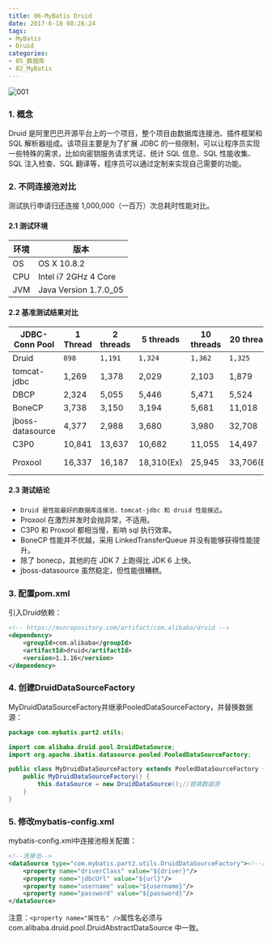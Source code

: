 ```yaml
---
title: 06-MyBatis Druid
date: 2017-6-18 08:26:24
tags:
- MyBatis
- Druid
categories: 
- 05_数据库
- 02_MyBatis
---
```




![001](https://jy-imgs.oss-cn-beijing.aliyuncs.com/img/001.png)





### 1. 概念

Druid 是阿里巴巴开源平台上的一个项目，整个项目由数据库连接池、插件框架和 SQL 解析器组成。该项目主要是为了扩展 JDBC 的一些限制，可以让程序员实现一些特殊的需求，比如向密钥服务请求凭证、统计 SQL 信息、SQL 性能收集、SQL 注入检查、SQL 翻译等，程序员可以通过定制来实现自己需要的功能。



### 2. 不同连接池对比

测试执行申请归还连接 1,000,000（一百万）次总耗时性能对比。



#### 2.1 测试环境

| 环境 | 版本                  |
| ---- | --------------------- |
| OS   | OS X 10.8.2           |
| CPU  | Intel i7 2GHz 4 Core  |
| JVM  | Java Version 1.7.0_05 |



#### 2.2 基准测试结果对比

| JDBC-Conn Pool   | 1 Thread | 2 threads | 5 threads  | 10 threads | 20 threads | 50 threads  |
| ---------------- | -------- | --------- | ---------- | ---------- | ---------- | ----------- |
| Druid| `898`  | `1,191` | `1,324`  | `1,362`  | `1,325`  | `1,459`   ||||
| tomcat-jdbc      | 1,269    | 1,378     | 2,029      | 2,103      | 1,879      | 2,025       |
| DBCP             | 2,324    | 5,055     | 5,446      | 5,471      | 5,524      | 5,415       |
| BoneCP           | 3,738    | 3,150     | 3,194      | 5,681      | 11,018     | 23,125      |
| jboss-datasource | 4,377    | 2,988     | 3,680      | 3,980      | 32,708     | 37,742      |
| C3P0             | 10,841   | 13,637    | 10,682     | 11,055     | 14,497     | 20,351      |
| Proxool          | 16,337   | 16,187    | 18,310(Ex) | 25,945     | 33,706(Ex) | 39,501 (Ex) |



#### 2.3 测试结论

* `Druid 是性能最好的数据库连接池，tomcat-jdbc 和 druid 性能接近`。
* Proxool 在激烈并发时会抛异常，不适用。
* C3P0 和 Proxool 都相当慢，影响 sql 执行效率。
* BoneCP 性能并不优越，采用 LinkedTransferQueue 并没有能够获得性能提升。
* 除了 bonecp，其他的在 JDK 7 上跑得比 JDK 6 上快。
* jboss-datasource 虽然稳定，但性能很糟糕。



### 3. 配置pom.xml

引入Druid依赖：

```xml
<!-- https://mvnrepository.com/artifact/com.alibaba/druid -->
<dependency>
    <groupId>com.alibaba</groupId>
    <artifactId>druid</artifactId>
    <version>1.1.16</version>
</dependency>
```



### 4. 创建DruidDataSourceFactory

MyDruidDataSourceFactory并继承PooledDataSourceFactory，并替换数据源：

```java
package com.mybatis.part2.utils;

import com.alibaba.druid.pool.DruidDataSource;
import org.apache.ibatis.datasource.pooled.PooledDataSourceFactory;

public class MyDruidDataSourceFactory extends PooledDataSourceFactory {
    public MyDruidDataSourceFactory() {
        this.dataSource = new DruidDataSource();//替换数据源
    }
}
```



### 5. 修改mybatis-config.xml

mybatis-config.xml中连接池相关配置：

```xml
<!--连接池-->
<dataSource type="com.mybatis.part2.utils.DruidDataSourceFactory"><!--数据源工厂-->
    <property name="driverClass" value="${driver}"/>
    <property name="jdbcUrl" value="${url}"/>
    <property name="username" value="${username}"/>
    <property name="password" value="${password}"/>
</dataSource>
```

注意：`<property name="属性名" />`属性名必须与 com.alibaba.druid.pool.DruidAbstractDataSource 中一致。

